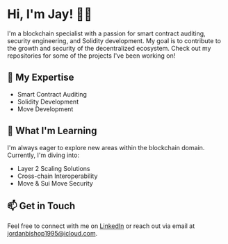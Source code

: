 # Hi, I'm Jay! 👋🏽

I'm a blockchain specialist with a passion for smart contract auditing, security engineering, and Solidity development. My goal is to contribute to the growth and security of the decentralized ecosystem. Check out my repositories for some of the projects I've been working on!

## 🔭 My Expertise

- Smart Contract Auditing
- Solidity Development
- Move Development

## 🔐 What I'm Learning

I'm always eager to explore new areas within the blockchain domain. Currently, I'm diving into:

- Layer 2 Scaling Solutions
- Cross-chain Interoperability
- Move & Sui Move Security

## 📫 Get in Touch

Feel free to connect with me on [LinkedIn](https://www.linkedin.com/in/jordan-bishop-a2503821a/) or reach out via email at jordanbishop1995@icloud.com.
